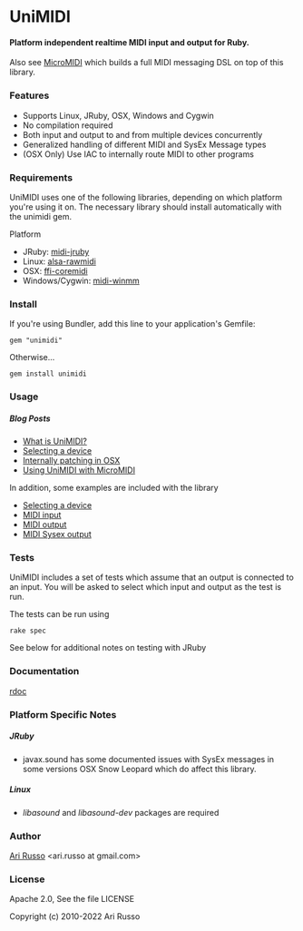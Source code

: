 # UniMIDI

#### Platform independent realtime MIDI input and output for Ruby.

Also see [MicroMIDI](http://github.com/arirusso/micromidi) which builds a full MIDI messaging DSL on top of this library.

### Features

* Supports Linux, JRuby, OSX, Windows and Cygwin
* No compilation required
* Both input and output to and from multiple devices concurrently
* Generalized handling of different MIDI and SysEx Message types
* (OSX Only) Use IAC to internally route MIDI to other programs

### Requirements

UniMIDI uses one of the following libraries, depending on which platform you're using it on.  The necessary library should install automatically with the unimidi gem.

Platform

* JRuby: [midi-jruby](http://github.com/arirusso/midi-jruby)
* Linux: [alsa-rawmidi](http://github.com/arirusso/alsa-rawmidi)
* OSX: [ffi-coremidi](http://github.com/arirusso/ffi-coremidi)
* Windows/Cygwin: [midi-winmm](http://github.com/arirusso/midi-winmm)

### Install

If you're using Bundler, add this line to your application's Gemfile:

`gem "unimidi"`

Otherwise...

`gem install unimidi`

### Usage

##### Blog Posts

* [What is UniMIDI?](http://tx81z.blogspot.com/2011/06/unimidi-platform-independent-realtime.html)
* [Selecting a device](http://tx81z.blogspot.com/2011/10/selecting-midi-device-with-unimidi.html)
* [Internally patching in OSX](http://tx81z.blogspot.com/2011/06/osx-unimidi-and-midi-patch-bay.html)
* [Using UniMIDI with MicroMIDI](http://tx81z.blogspot.com/2011/08/micromidi-ruby-dsl-for-midi.html)

In addition, some examples are included with the library

* [Selecting a device](http://github.com/arirusso/unimidi/blob/master/examples/select_a_device.rb)
* [MIDI input](http://github.com/arirusso/unimidi/blob/master/examples/input.rb)
* [MIDI output](http://github.com/arirusso/unimidi/blob/master/examples/output.rb)
* [MIDI Sysex output](http://github.com/arirusso/unimidi/blob/master/examples/sysex_output.rb)

### Tests

UniMIDI includes a set of tests which assume that an output is connected to an input.  You will be asked to select which input and output as the test is run.

The tests can be run using

`rake spec`

See below for additional notes on testing with JRuby

### Documentation

[rdoc](http://rdoc.info/gems/unimidi)

### Platform Specific Notes

##### JRuby

* javax.sound has some documented issues with SysEx messages in some versions OSX Snow Leopard which do affect this library.

##### Linux

* *libasound* and *libasound-dev* packages are required

### Author

[Ari Russo](http://github.com/arirusso) <ari.russo at gmail.com>

### License

Apache 2.0, See the file LICENSE

Copyright (c) 2010-2022 Ari Russo  
